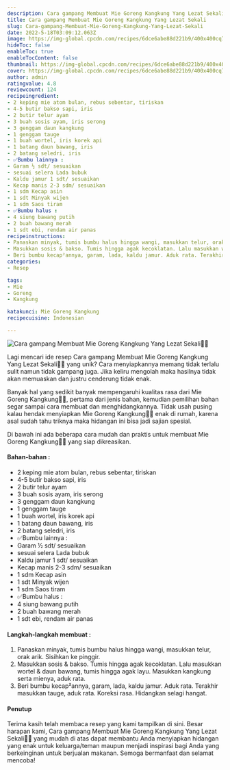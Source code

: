 ```yaml
---
description: Cara gampang Membuat Mie Goreng Kangkung Yang Lezat Sekali"
title: Cara gampang Membuat Mie Goreng Kangkung Yang Lezat Sekali
slug: Cara-gampang-Membuat-Mie-Goreng-Kangkung-Yang-Lezat-Sekali
date: 2022-5-18T03:09:12.063Z
image: https://img-global.cpcdn.com/recipes/6dce6abe88d221b9/400x400cq70/photo.jpg
hideToc: false
enableToc: true
enableTocContent: false
thumbnail: https://img-global.cpcdn.com/recipes/6dce6abe88d221b9/400x400cq70/photo.jpg
cover: https://img-global.cpcdn.com/recipes/6dce6abe88d221b9/400x400cq70/photo.jpg
author: admin
ratingvalue: 4.8
reviewcount: 124
recipeingredient:
- 2 keping mie atom bulan, rebus sebentar, tiriskan
- 4-5 butir bakso sapi, iris
- 2 butir telur ayam
- 3 buah sosis ayam, iris serong
- 3 genggam daun kangkung
- 1 genggam tauge
- 1 buah wortel, iris korek api
- 1 batang daun bawang, iris
- 2 batang seledri, iris
- ✅Bumbu lainnya :
- Garam ½ sdt/ sesuaikan
- sesuai selera Lada bubuk
- Kaldu jamur 1 sdt/ sesuaikan
- Kecap manis 2-3 sdm/ sesuaikan
- 1 sdm Kecap asin
- 1 sdt Minyak wijen
- 1 sdm Saos tiram
- ✅Bumbu halus :
- 4 siung bawang putih
- 2 buah bawang merah
- 1 sdt ebi, rendam air panas
recipeinstructions:
- Panaskan minyak, tumis bumbu halus hingga wangi, masukkan telur, orak arik. Sisihkan ke pinggir.
- Masukkan sosis & bakso. Tumis hingga agak kecoklatan. Lalu masukkan wortel & daun bawang, tumis hingga agak layu. Masukkan kangkung serta mienya, aduk rata.
- Beri bumbu kecap²annya, garam, lada, kaldu jamur. Aduk rata. Terakhir masukkan tauge, aduk rata. Koreksi rasa. Hidangkan selagi hangat.
categories:
- Resep

tags:
- Mie
- Goreng
- Kangkung

katakunci: Mie Goreng Kangkung
recipecuisine: Indonesian

---
```


![Cara gampang Membuat Mie Goreng Kangkung Yang Lezat Sekali👩‍🍳](https://img-global.cpcdn.com/recipes/6dce6abe88d221b9/400x400cq70/photo.jpg)

Lagi mencari ide resep Cara gampang Membuat Mie Goreng Kangkung Yang Lezat Sekali👩‍🍳 yang unik? Cara menyiapkannya memang tidak terlalu sulit namun tidak gampang juga. Jika keliru mengolah maka hasilnya tidak akan memuaskan dan justru cenderung tidak enak.

Banyak hal yang sedikit banyak mempengaruhi kualitas rasa dari Mie Goreng Kangkung👩‍🍳, pertama dari jenis bahan, kemudian pemilihan bahan segar sampai cara membuat dan menghidangkannya. Tidak usah pusing kalau hendak menyiapkan Mie Goreng Kangkung👩‍🍳 enak di rumah, karena asal sudah tahu triknya maka hidangan ini bisa jadi sajian spesial.

Di bawah ini ada beberapa cara mudah dan praktis untuk membuat Mie Goreng Kangkung👩‍🍳 yang siap dikreasikan.

<!--inarticleads1-->

#### Bahan-bahan :

- 2 keping mie atom bulan, rebus sebentar, tiriskan
- 4-5 butir bakso sapi, iris
- 2 butir telur ayam
- 3 buah sosis ayam, iris serong
- 3 genggam daun kangkung
- 1 genggam tauge
- 1 buah wortel, iris korek api
- 1 batang daun bawang, iris
- 2 batang seledri, iris
- ✅Bumbu lainnya :
- Garam ½ sdt/ sesuaikan
- sesuai selera Lada bubuk
- Kaldu jamur 1 sdt/ sesuaikan
- Kecap manis 2-3 sdm/ sesuaikan
- 1 sdm Kecap asin
- 1 sdt Minyak wijen
- 1 sdm Saos tiram
- ✅Bumbu halus :
- 4 siung bawang putih
- 2 buah bawang merah
- 1 sdt ebi, rendam air panas

<!--inarticleads2-->

#### Langkah-langkah membuat :

1. Panaskan minyak, tumis bumbu halus hingga wangi, masukkan telur, orak arik. Sisihkan ke pinggir.
1. Masukkan sosis & bakso. Tumis hingga agak kecoklatan. Lalu masukkan wortel & daun bawang, tumis hingga agak layu. Masukkan kangkung serta mienya, aduk rata.
1. Beri bumbu kecap²annya, garam, lada, kaldu jamur. Aduk rata. Terakhir masukkan tauge, aduk rata. Koreksi rasa. Hidangkan selagi hangat.

#### Penutup

Terima kasih telah membaca resep yang kami tampilkan di sini. Besar harapan kami, Cara gampang Membuat Mie Goreng Kangkung Yang Lezat Sekali👩‍🍳 yang mudah di atas dapat membantu Anda menyiapkan hidangan yang enak untuk keluarga/teman maupun menjadi inspirasi bagi Anda yang berkeinginan untuk berjualan makanan. Semoga bermanfaat dan selamat mencoba!